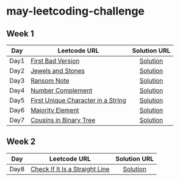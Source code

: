 # may-leetcoding-challenge


Week 1
------

| Day        | Leetcode URL        | Solution URL           |
| ------------- | ------------- |:-------------:|
|Day1| [First Bad Version](https://leetcode.com/explore/featured/card/may-leetcoding-challenge/534/week-1-may-1st-may-7th/3316/)  | [Solution](https://github.com/yogesh-io/may-leetcoding-challenge/blob/master/week1/1-FirstBadVersion.cpp) |
|Day2| [Jewels and Stones](https://leetcode.com/explore/challenge/card/may-leetcoding-challenge/534/week-1-may-1st-may-7th/3317/)  | [Solution](https://github.com/yogesh-io/may-leetcoding-challenge/blob/master/week1/2-JewelsAndStones.cpp) |
|Day3| [Ransom Note](https://leetcode.com/explore/featured/card/may-leetcoding-challenge/534/week-1-may-1st-may-7th/3318/)  | [Solution](https://github.com/yogesh-io/may-leetcoding-challenge/blob/master/week1/3-RansomNote.cpp) |
|Day4| [Number Complement](https://leetcode.com/explore/featured/card/may-leetcoding-challenge/534/week-1-may-1st-may-7th/3319/)  | [Solution](https://github.com/yogesh-io/may-leetcoding-challenge/blob/master/week1/4-NumberComplement.cpp) |
|Day5| [First Unique Character in a String](https://leetcode.com/explore/featured/card/may-leetcoding-challenge/534/week-1-may-1st-may-7th/3320/)  | [Solution](https://github.com/yogesh-io/may-leetcoding-challenge/blob/master/week1/5-FirstUniqueCharacterInAString.cpp) |
|Day6| [Majority Element](https://leetcode.com/explore/featured/card/may-leetcoding-challenge/534/week-1-may-1st-may-7th/3321/)  | [Solution](https://github.com/yogesh-io/may-leetcoding-challenge/blob/master/week1/6-MajorityElement.cpp) |
|Day7| [Cousins in Binary Tree](https://leetcode.com/explore/featured/card/may-leetcoding-challenge/534/week-1-may-1st-may-7th/3322/)  | [Solution](https://github.com/yogesh-io/may-leetcoding-challenge/blob/master/week1/7-CousinsInBinaryTree.cpp) |


Week 2
------

| Day        | Leetcode URL        | Solution URL           |
| ------------- | ------------- |:-------------:|
|Day8| [Check If It Is a Straight Line](https://leetcode.com/explore/featured/card/may-leetcoding-challenge/535/week-2-may-8th-may-14th/3323/)  | [Solution](https://github.com/yogesh-io/may-leetCoding-challenge/blob/master/Week%202/8-CheckIfItIsAStraightLine.cpp) |

